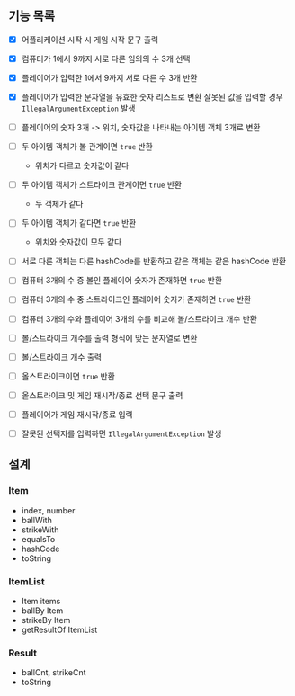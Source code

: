 ## 기능 목록

- [x] 어플리케이션 시작 시 게임 시작 문구 출력

- [x] 컴퓨터가 1에서 9까지 서로 다른 임의의 수 3개 선택

- [x] 플레이어가 입력한 1에서 9까지 서로 다른 수 3개 반환
- [x] 플레이어가 입력한 문자열을 유효한 숫자 리스트로 변환
  잘못된 값을 입력할 경우 `IllegalArgumentException` 발생


- [ ] 플레이어의 숫자 3개 -> 위치, 숫자값을 나타내는 아이템 객체 3개로 변환
- [ ] 두 아이템 객체가 볼 관계이면 `true` 반환
  - 위치가 다르고 숫자값이 같다
- [ ] 두 아이템 객체가 스트라이크 관계이면 `true` 반환
  - 두 객체가 같다
- [ ] 두 아이템 객체가 같다면 `true` 반환
  - 위치와 숫자값이 모두 같다
- [ ] 서로 다른 객체는 다른 hashCode를 반환하고 같은 객체는 같은 hashCode 반환


- [ ] 컴퓨터 3개의 수 중 볼인 플레이어 숫자가 존재하면 `true` 반환
- [ ] 컴퓨터 3개의 수 중 스트라이크인 플레이어 숫자가 존재하면 `true` 반환
- [ ] 컴퓨터 3개의 수와 플레이어 3개의 수를 비교해 볼/스트라이크 개수 반환
- [ ] 볼/스트라이크 개수를 출력 형식에 맞는 문자열로 변환

- [ ] 볼/스트라이크 개수 출력
- [ ] 올스트라이크이면 `true` 반환

- [ ] 올스트라이크 및 게임 재시작/종료 선택 문구 출력

- [ ] 플레이어가 게임 재시작/종료 입력
- [ ] 잘못된 선택지를 입력하면 `IllegalArgumentException` 발생


## 설계


### Item
- index, number
- ballWith
- strikeWith
- equalsTo
- hashCode
- toString

### ItemList
- Item items
- ballBy Item
- strikeBy Item
- getResultOf ItemList

### Result
- ballCnt, strikeCnt
- toString

